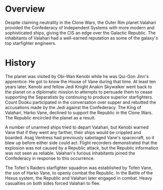 # Overview

Despite claiming neutrality in the Clone Wars, the Outer Rim planet Valahari provided the Confederacy of Independent Systems with more modern and sophisticated ships, giving the CIS an edge over the Galactic Republic.
The inhabitants of Valahari had a well-earned reputation as some of the galaxy's top starfighter engineers.

# History

The planet was visited by Obi-Wan Kenobi while he was  Qui-Gon Jinn's apprentice.
He got to know the House of Vane during that time.
At least ten years later, Kenobi and fellow Jedi Knight Anakin Skywalker went back to the planet on a diplomatic mission to attempts to persuade them to cease supporting the Separatists by continuing to produce superior starfighters.
Count Dooku participated in the conversation over supper and rebutted the accusations made by the Jedi against the Confederacy.
The King of Valahari, Harko Vane, declined to support the Republic in the Clone Wars.
The Republic encircled the planet as a result.

A number of unarmed ships tried to depart Valahari, but Kenobi warned Vane that if they went any farther, their ships would be crippled and boarded.
Asajj Ventress had previously sabotaged Vane's spacecraft, so it blew up before either side could act.
Flight recorders demonstrated that the explosion was not caused by a Republic attack, but the Republic information was not seen as reliable.
Valahari's furious inhabitants joined the Confederacy in response to this occurrence.

The Tofen's Raiders starfighter squadron was established by Tofen Vane, the son of Harko Vane, to openly combat the Republic.
In the Battle of the Hexus system, the Republic and Valahari later engaged in combat.
Heavy casualties on both sides forced Valahari to flee.
